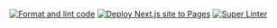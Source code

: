 [![Format and lint code](https://github.com/willemverbuyst/random-numbers/actions/workflows/code-check.yml/badge.svg)](https://github.com/willemverbuyst/random-numbers/actions/workflows/code-check.yml) [![Deploy Next.js site to Pages](https://github.com/willemverbuyst/random-numbers/actions/workflows/nextjs.yml/badge.svg)](https://github.com/willemverbuyst/random-numbers/actions/workflows/nextjs.yml) [![Super Linter](https://github.com/willemverbuyst/random-numbers/actions/workflows/super-linter.yml/badge.svg)](https://github.com/willemverbuyst/random-numbers/actions/workflows/super-linter.yml)
